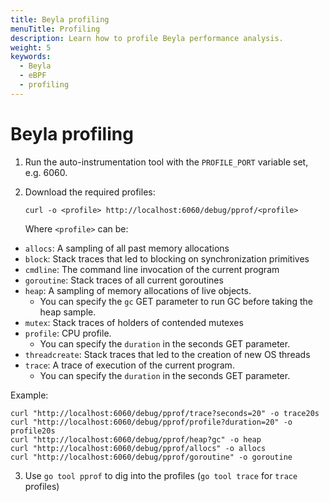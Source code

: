 ```yaml
---
title: Beyla profiling
menuTitle: Profiling
description: Learn how to profile Beyla performance analysis.
weight: 5
keywords:
  - Beyla
  - eBPF
  - profiling
---
```


# Beyla profiling

1. Run the auto-instrumentation tool with the `PROFILE_PORT` variable set, e.g. 6060.

2. Download the required profiles:

   ```
   curl -o <profile> http://localhost:6060/debug/pprof/<profile>
   ```

   Where `<profile>` can be:

- `allocs`: A sampling of all past memory allocations
- `block`: Stack traces that led to blocking on synchronization primitives
- `cmdline`: The command line invocation of the current program
- `goroutine`: Stack traces of all current goroutines
- `heap`: A sampling of memory allocations of live objects.
  - You can specify the `gc` GET parameter to run GC before taking the heap sample.
- `mutex`: Stack traces of holders of contended mutexes
- `profile`: CPU profile.
  - You can specify the `duration` in the seconds GET parameter.
- `threadcreate`: Stack traces that led to the creation of new OS threads
- `trace`: A trace of execution of the current program.
  - You can specify the `duration` in the seconds GET parameter.

Example:

```
curl "http://localhost:6060/debug/pprof/trace?seconds=20" -o trace20s
curl "http://localhost:6060/debug/pprof/profile?duration=20" -o profile20s
curl "http://localhost:6060/debug/pprof/heap?gc" -o heap
curl "http://localhost:6060/debug/pprof/allocs" -o allocs
curl "http://localhost:6060/debug/pprof/goroutine" -o goroutine
```

3. Use `go tool pprof` to dig into the profiles (`go tool trace` for `trace` profiles)
